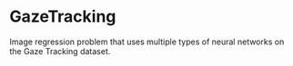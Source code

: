 # GazeTracking
Image regression problem that uses multiple types of neural networks on the Gaze Tracking dataset.
